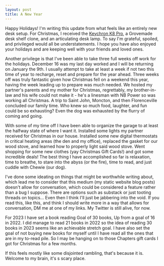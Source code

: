 ```yaml
---
layout: post
title: A New Year
---
```


Happy Holidays! I'm writing this update from what feels like an entirely new
desk setup. For Christmas, I received the
[Keychron K8 Pro](https://www.keychron.com/products/keychron-k8-pro-qmk-via-wireless-mechanical-keyboard?variant=39755425448025),
a Grovemade desk shelf clone, and an articulating desk lamp. To say I'm
grateful, spoiled, and privileged would all be understatements. I hope you have
also enjoyed your holidays and are keeping well with your friends and loved
ones.

Another privilege is that I've been able to take three full weeks off work for
the holidays. December 16 was my last day worked and I will be returning on
January the 9th. I usually attempt to take at least a week if not two this time
of year to recharge, reset and prepare for the year ahead. Three weeks off was
truly fantastic given how Christmas fell on a weekend this year, having the week
leading up to prepare was much needed. We hosted my partner's parents and my
mother for Christmas, regrettably, my brother-in-law and his wife could not make
it - he's a linesman with NB Power so was working all Christmas. A trip to Saint
John, Moncton, and then Florenceville concluded our family time. Who knew so
much food, laughter, and fun could be so exhausting? Even the dog was exhausted
by the flurry of coming and going.

With some of my time off I have been able to organize the garage to at least the
halfway state of where I want it. Installed some lights my partner received for
Christmas in our house. Installed some new digital thermostats in critical
heating areas (the den and my office), replaced the gasket for our wood stove,
and learned how to properly light said wood stove. Went shopping for some new
clothes (yay Christmas Gift Cards!) and got some incredible deals! The best
thing I have accomplished so far is relaxation, time to breathe, to stare into
the abyss (or the fire), time to read, and just cuddle with Chewie (our dog).

I've done some ideating on things that might be worthwhile writing about, which
lead me to consider that this medium (my static website blog posts) doesn't
allow for conversation, which could be considered a feature rather than a bug I
suppose. There are options such as substack or just tooting threads on topics...
Even then I think I'll just be jabbering into the void. If you read this, like
this, and think I should write more in a way that allows for conversation, DM me
at one of my links. My Twitter is still alive, for now.

For 2023 I have set a book reading Goal of 30 books, Up from a goal of 16
in 2022. I did manage to read 21 books in 2022 so the idea of reading 30 books
in 2023 seems like an achievable stretch goal. I have also set the goal of not
buying new books for myself until I have read all the ones that are in my
to-read pile. So I may be hanging on to those Chapters gift cards I got for
Christmas for a few months.

If this feels mostly like some disjointed rambling, that's because it is.
Welcome to my brain, it's s scary place.

